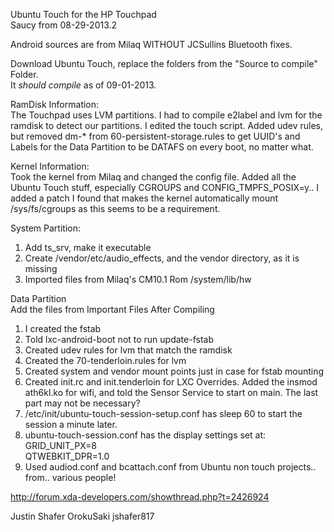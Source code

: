 Ubuntu Touch for the HP Touchpad<br>
Saucy from 08-29-2013.2<br>

Android sources are from Milaq WITHOUT JCSullins Bluetooth fixes.

Download Ubuntu Touch, replace the folders from the "Source to compile" Folder.<br>
It *should compile* as of 09-01-2013.

RamDisk Information:<br>
The Touchpad uses LVM partitions. I had to compile e2label and lvm for the ramdisk to detect our partitions. I edited the touch script. Added udev rules, but removed dm-* from 60-persistent-storage.rules to get UUID's and Labels for the Data Partition to be DATAFS on every boot, no matter what.

Kernel Information:<br>
Took the kernel from Milaq and changed the config file. Added all the Ubuntu Touch stuff, especially CGROUPS and CONFIG_TMPFS_POSIX=y.. I added a patch I found that makes the kernel automatically mount /sys/fs/cgroups as this seems to be a requirement.

System Partition:<br>
1. Add ts_srv, make it executable<br>
2. Create /vendor/etc/audio_effects, and the vendor directory, as it is missing<br>
3. Imported files from Milaq's CM10.1 Rom /system/lib/hw<br>

Data Partition<br>
Add the files from Important Files After Compiling<br>
1. I created the fstab<br>
2. Told lxc-android-boot not to run update-fstab<br>
3. Created udev rules for lvm that match the ramdisk<br>
4. Created the 70-tenderloin.rules for lvm<br>
5. Created system and vendor mount points just in case for fstab mounting<br>
6. Created init.rc and init.tenderloin for LXC Overrides. Added the insmod ath6kl.ko for wifi, and told the Sensor Service to start on main. The last part may not be necessary?<br>
7. /etc/init/ubuntu-touch-session-setup.conf has sleep 60 to start the session a minute later.<br>
8. ubuntu-touch-session.conf has the display settings set at:<br>
  GRID_UNIT_PX=8<br>
  QTWEBKIT_DPR=1.0<br>
9. Used audiod.conf and bcattach.conf from Ubuntu non touch projects.. from.. various people!<br>

http://forum.xda-developers.com/showthread.php?t=2426924

Justin Shafer
OrokuSaki
jshafer817
